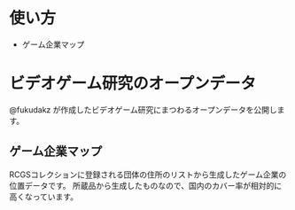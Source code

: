 # 使い方
- ゲーム企業マップ

# ビデオゲーム研究のオープンデータ
@fukudakz が作成したビデオゲーム研究にまつわるオープンデータを公開します。

## ゲーム企業マップ
RCGSコレクションに登録される団体の住所のリストから生成したゲーム企業の位置データです。
所蔵品から生成したものなので、国内のカバー率が相対的に高くなっています。
